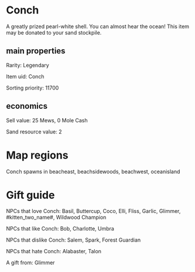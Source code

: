 # Conch

A greatly prized pearl-white shell. You can almost hear the ocean! This item may be donated to your sand stockpile.

## main properties

Rarity: Legendary

Item uid: Conch

Sorting priority: 11700

## economics

Sell value: 25 Mews, 0 Mole Cash

Sand resource value: 2

# Map regions

Conch spawns in beacheast, beachsidewoods, beachwest, oceanisland

# Gift guide

NPCs that love Conch: Basil, Buttercup, Coco, Elli, Fliss, Garlic, Glimmer, #kitten_two_name#, Wildwood Champion

NPCs that like Conch: Bob, Charlotte, Umbra

NPCs that dislike Conch: Salem, Spark, Forest Guardian

NPCs that hate Conch: Alabaster, Talon

A gift from: Glimmer